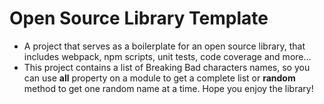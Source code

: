 # Open Source Library Template
- A project that serves as a boilerplate for an open source library, that includes webpack, npm scripts, unit tests, code coverage and more...
- This project contains a list of Breaking Bad characters names, so you can use **all** property on a module to get a complete list or **random** method to get one random name at a time. Hope you enjoy the library! 
